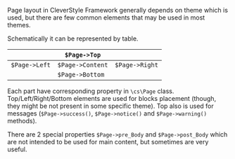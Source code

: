 Page layout in CleverStyle Framework generally depends on theme which is used, but there are few common elements that may be used in most themes.

Schematically it can be represented by table.

|                   | `$Page->Top`             |                      |
|-------------------|--------------------------|----------------------|
| `$Page->Left`     | `$Page->Content`         | `$Page->Right`       |
|                   | `$Page->Bottom`          |                      |

Each part have corresponding property in `\cs\Page` class. Top/Left/Right/Bottom elements are used for blocks placement (though, they might be not present in some specific theme). Top also is used for messages (`$Page->success()`, `$Page->notice()` and `$Page->warning()` methods).

There are 2 special properties `$Page->pre_Body` and `$Page->post_Body` which are not intended to be used for main content, but sometimes are very useful.
